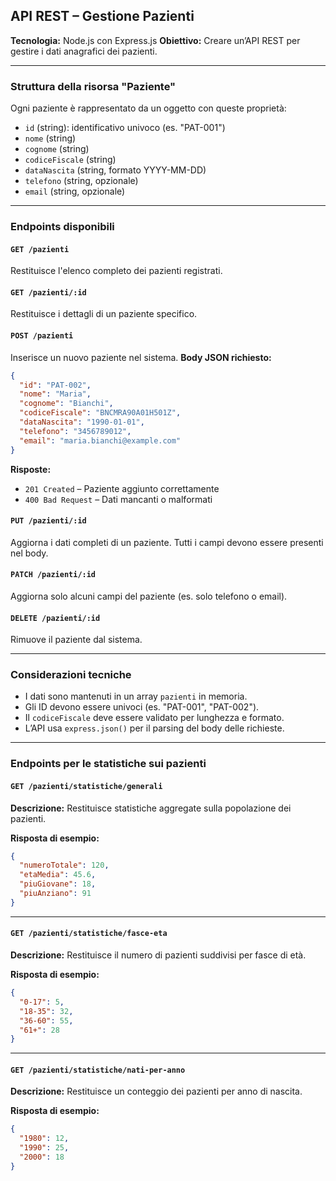 ## API REST – Gestione Pazienti

**Tecnologia:** Node.js con Express.js
 **Obiettivo:** Creare un’API REST per gestire i dati anagrafici dei pazienti.

------

### Struttura della risorsa "Paziente"

Ogni paziente è rappresentato da un oggetto con queste proprietà:

- `id` (string): identificativo univoco (es. "PAT-001")
- `nome` (string)
- `cognome` (string)
- `codiceFiscale` (string)
- `dataNascita` (string, formato YYYY-MM-DD)
- `telefono` (string, opzionale)
- `email` (string, opzionale)

------

### Endpoints disponibili

#### `GET /pazienti`

Restituisce l'elenco completo dei pazienti registrati.

#### `GET /pazienti/:id`

Restituisce i dettagli di un paziente specifico.

#### `POST /pazienti`

Inserisce un nuovo paziente nel sistema.
 **Body JSON richiesto:**

```json
{
  "id": "PAT-002",
  "nome": "Maria",
  "cognome": "Bianchi",
  "codiceFiscale": "BNCMRA90A01H501Z",
  "dataNascita": "1990-01-01",
  "telefono": "3456789012",
  "email": "maria.bianchi@example.com"
}
```

**Risposte:**

- `201 Created` – Paziente aggiunto correttamente
- `400 Bad Request` – Dati mancanti o malformati

#### `PUT /pazienti/:id`

Aggiorna i dati completi di un paziente. Tutti i campi devono essere presenti nel body.

#### `PATCH /pazienti/:id`

Aggiorna solo alcuni campi del paziente (es. solo telefono o email).

#### `DELETE /pazienti/:id`

Rimuove il paziente dal sistema.

------

### Considerazioni tecniche

- I dati sono mantenuti in un array `pazienti` in memoria.
- Gli ID devono essere univoci (es. "PAT-001", "PAT-002").
- Il `codiceFiscale` deve essere validato per lunghezza e formato.
- L’API usa `express.json()` per il parsing del body delle richieste.

***

### Endpoints per le statistiche sui pazienti

#### `GET /pazienti/statistiche/generali`

**Descrizione:**
 Restituisce statistiche aggregate sulla popolazione dei pazienti.

**Risposta di esempio:**

```json
{
  "numeroTotale": 120,
  "etaMedia": 45.6,
  "piuGiovane": 18,
  "piuAnziano": 91
}
```

------

#### `GET /pazienti/statistiche/fasce-eta`

**Descrizione:**
 Restituisce il numero di pazienti suddivisi per fasce di età.

**Risposta di esempio:**

```json
{
  "0-17": 5,
  "18-35": 32,
  "36-60": 55,
  "61+": 28
}
```

------

#### `GET /pazienti/statistiche/nati-per-anno`

**Descrizione:**
 Restituisce un conteggio dei pazienti per anno di nascita.

**Risposta di esempio:**

```json
{
  "1980": 12,
  "1990": 25,
  "2000": 18
}
```